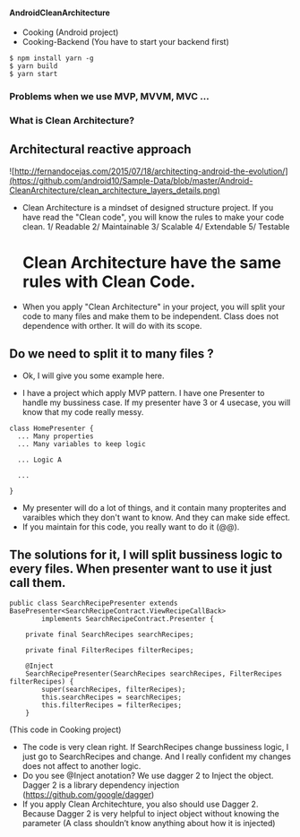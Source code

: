 #### AndroidCleanArchitecture
- Cooking (Android project)
- Cooking-Backend (You have to start your backend first)
```
$ npm install yarn -g
$ yarn build
$ yarn start
```

### Problems when we use MVP, MVVM, MVC ...


### What is Clean Architecture? 
Architectural reactive approach
-----------------
![http://fernandocejas.com/2015/07/18/architecting-android-the-evolution/](https://github.com/android10/Sample-Data/blob/master/Android-CleanArchitecture/clean_architecture_layers_details.png)

- Clean Architecture is a mindset of designed structure project. If you have read the "Clean code", you will know the rules to make your code clean.
  1/ Readable
  2/ Maintainable
  3/ Scalable
  4/ Extendable
  5/ Testable
  
  # Clean Architecture have the same rules with Clean Code.
  
- When you apply "Clean Architecture" in your project, you will split your code to many files and make them to be independent. Class does not dependence with orther.
It will do with its scope.

##  Do we need to split it to many files ? 

- Ok, I will give you some example here. 

- I have a project which apply MVP pattern. I have one Presenter to handle my bussiness case. If my presenter have 3 or 4 usecase, you will know that my code really messy.

```
class HomePresenter {
  ... Many properties 
  ... Many variables to keep logic
  
  ... Logic A
  
  ...

}
```
- My presenter will do a lot of things, and it contain many propterites and varaibles which they don't want to know. And they can make side effect.
- If you maintain for this code, you really want to do it (@@).

## The solutions for it, I will split bussiness logic to every files. When presenter want to use it just call them. 

```
public class SearchRecipePresenter extends BasePresenter<SearchRecipeContract.ViewRecipeCallBack>
        implements SearchRecipeContract.Presenter {

    private final SearchRecipes searchRecipes;

    private final FilterRecipes filterRecipes;

    @Inject
    SearchRecipePresenter(SearchRecipes searchRecipes, FilterRecipes filterRecipes) {
        super(searchRecipes, filterRecipes);
        this.searchRecipes = searchRecipes;
        this.filterRecipes = filterRecipes;
    }
```
(This code in Cooking project)

* The code is very clean right. If SearchRecipes change bussiness logic, I just go to SearchRecipes and change. And I really confident my changes does not affect to another logic.
* Do you see @Inject anotation?  We use dagger 2 to Inject the object. Dagger 2 is a library dependency injection (https://github.com/google/dagger)
* If you apply Clean Architechture, you also should use Dagger 2. Because Dagger 2 is very helpful to inject object without knowing the parameter (A class shouldn’t know anything about how it is injected)






